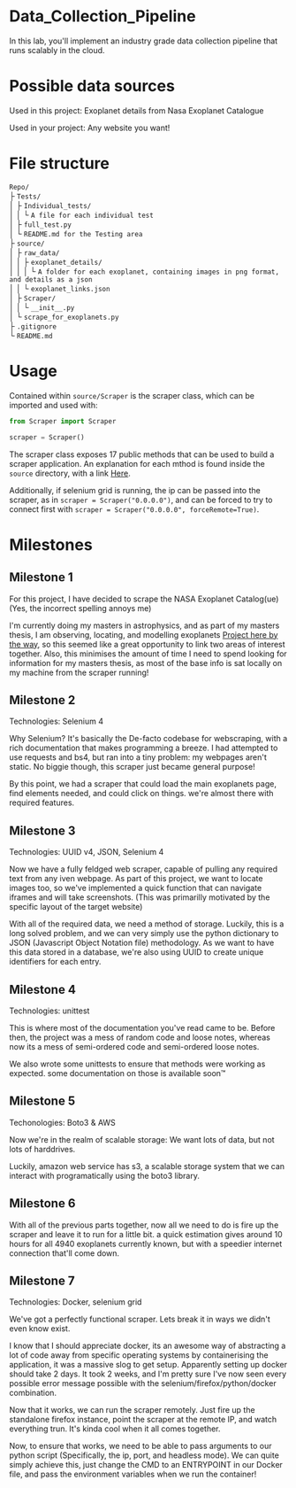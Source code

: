 # Data_Collection_Pipeline
In this lab, you'll implement an industry grade data collection pipeline that runs scalably in the cloud.

# Possible data sources
Used in this project: Exoplanet details from Nasa Exoplanet Catalogue

Used in your project: Any website you want!

# File structure
`Repo/`<br>
├ `Tests/`<br>
│  ├ `Individual_tests/`<br>
│  │  └ `A file for each individual test`<br>
│  ├ `full_test.py`<br>
│  └ `README.md for the Testing area`<br>
├ `source/`<br>
│  ├ `raw_data/`<br>
│  │  ├ `exoplanet_details/`<br>
│  │  │  └ `A folder for each exoplanet, containing images in png format, and details as a json`<br>
│  │  └ `exoplanet_links.json`<br>
│  ├ `Scraper/`<br>
│  │  └ `__init__.py`<br>
│  └ `scrape_for_exoplanets.py`<br>
├ `.gitignore`<br>
└ `README.md`<br>

# Usage
Contained within `source/Scraper` is the scraper class, which can be imported and used with:
```python
from Scraper import Scraper

scraper = Scraper()
```

The scraper class exposes 17 public methods that can be used to build a scraper application. An explanation for each mthod is found inside the `source` directory, with a link [Here](https://github.com/SK1Y101/Data_Collection_Pipeline/tree/main/source).

Additionally, if selenium grid is running, the ip can be passed into the scraper, as in `scraper = Scraper("0.0.0.0")`, and can be forced to try to connect first with `scraper = Scraper("0.0.0.0", forceRemote=True)`.

# Milestones

## Milestone 1
For this project, I have decided to scrape the NASA Exoplanet Catalog(ue)
(Yes, the incorrect spelling annoys me)

I'm currently doing my masters in astrophysics, and as part of my masters thesis, I am observing, locating, and modelling exoplanets [Project here by the way](https://sk1y101.github.io/projects/TransitProject/), so this seemed like a great opportunity to link two areas of interest together.
Also, this minimises the amount of time I need to spend looking for information for my masters thesis, as most of the base info is sat locally on my machine from the scraper running!

## Milestone 2
Technologies: Selenium 4

Why Selenium? It's basically the De-facto codebase for webscraping, with a rich documentation that makes programming a breeze. I had attempted to use requests and bs4, but ran into a tiny problem: my webpages aren't static. No biggie though, this scraper just became general purpose!

By this point, we had a scraper that could load the main exoplanets page, find elements needed, and could click on things. we're almost there with required features.

## Milestone 3
Technologies: UUID v4, JSON, Selenium 4

Now we have a fully feldged web scraper, capable of pulling any required text from any iven webpage. As part of this project, we want to locate images too, so we've implemented a quick function that can navigate iframes and will take screenshots. (This was primarilly motivated by the specific layout of the target website)

With all of the required data, we need a method of storage. Luckily, this is a long solved problem, and we can very simply use the python dictionary to JSON (Javascript Object Notation file) methodology. As we want to have this data stored in a database, we're also using UUID to create unique identifiers for each entry.

## Milestone 4
Technologies: unittest

This is where most of the documentation you've read came to be. Before then, the project was a mess of random code and loose notes, whereas now its a mess of semi-ordered code and semi-ordered loose notes.

We also wrote some unittests to ensure that methods were working as expected. some documentation on those is available soon™

## Milestone 5
Techonologies: Boto3 & AWS

Now we're in the realm of scalable storage: We want lots of data, but not lots of harddrives.

Luckily, amazon web service has s3, a scalable storage system that we can interact with programatically using the boto3 library.

## Milestone 6
With all of the previous parts together, now all we need to do is fire up the scraper and leave it to run for a little bit. a quick estimation gives around 10 hours for all 4940 exoplanets currently known, but with a speedier internet connection that'll come down.

## Milestone 7
Technologies: Docker, selenium grid

We've got a perfectly functional scraper. Lets break it in ways we didn't even know exist.

I know that I should appreciate docker, its an awesome way of abstracting a lot of code away from specific operating systems by containerising the application, it was a massive slog to get setup.
Apparently setting up docker should take 2 days. It took 2 weeks, and I'm pretty sure I've now seen every possible error message possible with the selenium/firefox/python/docker combination.

Now that it works, we can run the scraper remotely. Just fire up the standalone firefox instance, point the scraper at the remote IP, and watch everything trun. It's kinda cool when it all comes together.

Now, to ensure that works, we need to be able to pass arguments to our python script (Specifically, the ip, port, and headless mode). We can quite simply achieve this, just change the CMD to an ENTRYPOINT in our Docker file, and pass the environment variables when we run the container!
